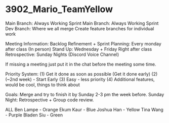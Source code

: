 # 3902_Mario_TeamYellow

Main Branch: Always Working
Sprint Main Branch: Always Working
Sprint Dev Branch: Where we all merge
Create feature branches for individual work

Meeting Information:
Backlog Refinement + Sprint Planning:	Every monday after class (In person)
Stand Up: Wednesday + Friday		Right after class
Retrospective: Sunday Nights (Discord Voice Channel)

If missing a meeting just put it in the chat before the meeting some time. 

Priority System: 
(1) Get it done as soon as possible (Get it done early)
(2) (~2nd week) - Start Early
(3) Easy - less priority
(4) Additional features, would be cool, things to think about

Goals:
Merge and try to finish it by Sunday 2-3 pm the week before. 
Sunday Night: Retrospective + Group code review.


ALL
Ben Lampe - Orange
Ekum Kaur - Blue
Joshua Han - Yellow
Tina Wang - Purple
Bladen Siu - Green

